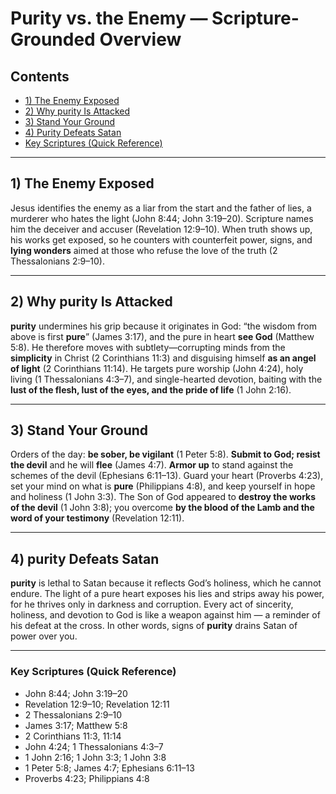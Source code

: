 # **Purity** vs. the Enemy — Scripture-Grounded Overview

## Contents

* [1) The Enemy Exposed](#1-the-enemy-exposed)  
* [2) Why purity Is Attacked](#2-why-purity-is-attacked)  
* [3) Stand Your Ground](#3-stand-your-ground)
* [4) Purity Defeats Satan](#4-purity-defeats-satan)
* [Key Scriptures (Quick Reference)](#key-scriptures-quick-reference)

---

## 1) The Enemy Exposed

Jesus identifies the enemy as a liar from the start and the father of lies, a murderer who hates the light (John 8:44; John 3:19–20). Scripture names him the deceiver and accuser (Revelation 12:9–10). When truth shows up, his works get exposed, so he counters with counterfeit power, signs, and **lying wonders** aimed at those who refuse the love of the truth (2 Thessalonians 2:9–10).

---

## 2) Why **purity** Is Attacked

**purity** undermines his grip because it originates in God: “the wisdom from above is first **pure**” (James 3:17), and the pure in heart **see God** (Matthew 5:8). He therefore moves with subtlety—corrupting minds from the **simplicity** in Christ (2 Corinthians 11:3) and disguising himself **as an angel of light** (2 Corinthians 11:14). He targets pure worship (John 4:24), holy living (1 Thessalonians 4:3–7), and single-hearted devotion, baiting with the **lust of the flesh, lust of the eyes, and the pride of life** (1 John 2:16).

---

## 3) Stand Your Ground

Orders of the day: **be sober, be vigilant** (1 Peter 5:8). **Submit to God; resist the devil** and he will **flee** (James 4:7). **Armor up** to stand against the schemes of the devil (Ephesians 6:11–13). Guard your heart (Proverbs 4:23), set your mind on what is **pure** (Philippians 4:8), and keep yourself in hope and holiness (1 John 3:3). The Son of God appeared to **destroy the works of the devil** (1 John 3:8); you overcome **by the blood of the Lamb and the word of your testimony** (Revelation 12:11).

---

## 4) **purity** Defeats Satan

**purity** is lethal to Satan because it reflects God’s holiness, which he cannot endure. The light of a pure heart exposes his lies and strips away his power, for he thrives only in darkness and corruption. Every act of sincerity, holiness, and devotion to God is like a weapon against him — a reminder of his defeat at the cross. In other words, signs of **purity** drains Satan of power over you.


---

### Key Scriptures (Quick Reference)

* John 8:44; John 3:19–20  
* Revelation 12:9–10; Revelation 12:11  
* 2 Thessalonians 2:9–10  
* James 3:17; Matthew 5:8  
* 2 Corinthians 11:3, 11:14  
* John 4:24; 1 Thessalonians 4:3–7  
* 1 John 2:16; 1 John 3:3; 1 John 3:8  
* 1 Peter 5:8; James 4:7; Ephesians 6:11–13  
* Proverbs 4:23; Philippians 4:8
